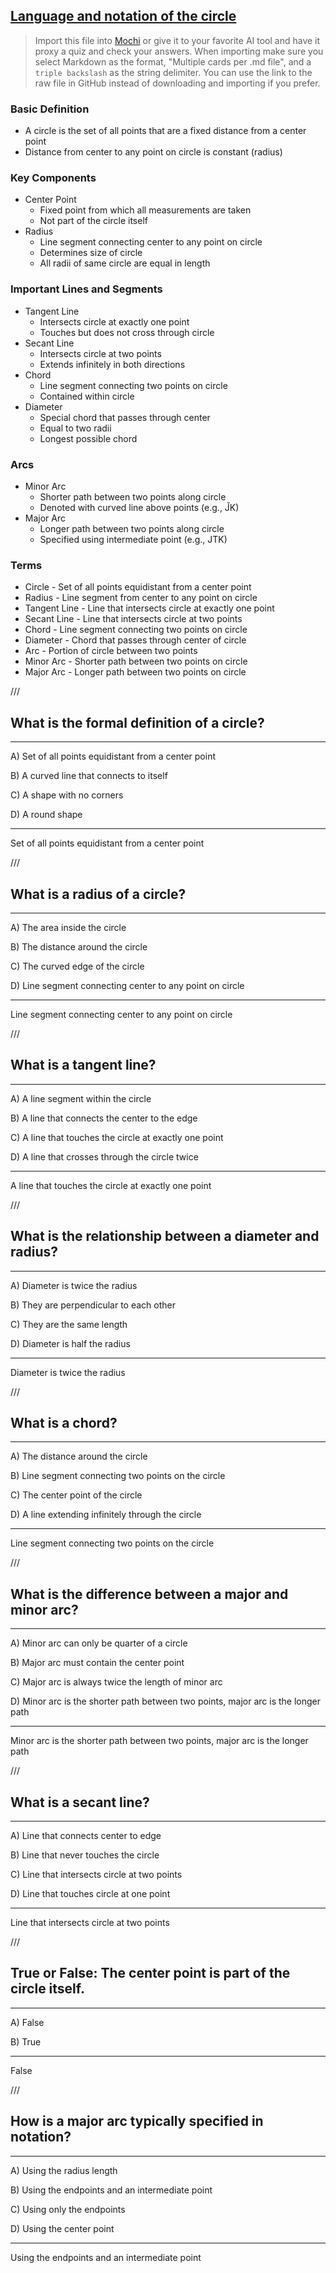 ## [Language and notation of the circle](https://www.youtube.com/watch?v=U2W7HPyC0cM)

> Import this file into [Mochi](https://mochi.cards/) or give it to your favorite AI tool and have it proxy a quiz and check your answers. When importing make sure you select Markdown as the format, "Multiple cards per .md file", and a ```triple backslash``` as the string delimiter. You can use the link to the raw file in GitHub instead of downloading and importing if you prefer.

### Basic Definition
- A circle is the set of all points that are a fixed distance from a center point
- Distance from center to any point on circle is constant (radius)

### Key Components
- Center Point
  - Fixed point from which all measurements are taken
  - Not part of the circle itself
- Radius
  - Line segment connecting center to any point on circle
  - Determines size of circle
  - All radii of same circle are equal in length

### Important Lines and Segments
- Tangent Line
  - Intersects circle at exactly one point
  - Touches but does not cross through circle
- Secant Line
  - Intersects circle at two points
  - Extends infinitely in both directions
- Chord
  - Line segment connecting two points on circle
  - Contained within circle
- Diameter
  - Special chord that passes through center
  - Equal to two radii
  - Longest possible chord

### Arcs
- Minor Arc
  - Shorter path between two points along circle
  - Denoted with curved line above points (e.g., J̆K)
- Major Arc
  - Longer path between two points along circle
  - Specified using intermediate point (e.g., JTK)

### Terms
- Circle - Set of all points equidistant from a center point
- Radius - Line segment from center to any point on circle
- Tangent Line - Line that intersects circle at exactly one point
- Secant Line - Line that intersects circle at two points
- Chord - Line segment connecting two points on circle
- Diameter - Chord that passes through center of circle
- Arc - Portion of circle between two points
- Minor Arc - Shorter path between two points on circle
- Major Arc - Longer path between two points on circle

///

## What is the formal definition of a circle?

---

A) Set of all points equidistant from a center point

B) A curved line that connects to itself

C) A shape with no corners

D) A round shape

---

Set of all points equidistant from a center point

///

## What is a radius of a circle?

---

A) The area inside the circle

B) The distance around the circle

C) The curved edge of the circle

D) Line segment connecting center to any point on circle

---

Line segment connecting center to any point on circle

///

## What is a tangent line?

---

A) A line segment within the circle

B) A line that connects the center to the edge

C) A line that touches the circle at exactly one point

D) A line that crosses through the circle twice

---

A line that touches the circle at exactly one point

///

## What is the relationship between a diameter and radius?

---

A) Diameter is twice the radius

B) They are perpendicular to each other

C) They are the same length

D) Diameter is half the radius

---

Diameter is twice the radius

///

## What is a chord?

---

A) The distance around the circle

B) Line segment connecting two points on the circle

C) The center point of the circle

D) A line extending infinitely through the circle

---

Line segment connecting two points on the circle

///

## What is the difference between a major and minor arc?

---

A) Minor arc can only be quarter of a circle

B) Major arc must contain the center point

C) Major arc is always twice the length of minor arc

D) Minor arc is the shorter path between two points, major arc is the longer path

---

Minor arc is the shorter path between two points, major arc is the longer path

///

## What is a secant line?

---

A) Line that connects center to edge

B) Line that never touches the circle

C) Line that intersects circle at two points

D) Line that touches circle at one point

---

Line that intersects circle at two points

///

## True or False: The center point is part of the circle itself.

---

A) False

B) True

---

False

///

## How is a major arc typically specified in notation?

---

A) Using the radius length

B) Using the endpoints and an intermediate point

C) Using only the endpoints

D) Using the center point

---

Using the endpoints and an intermediate point
